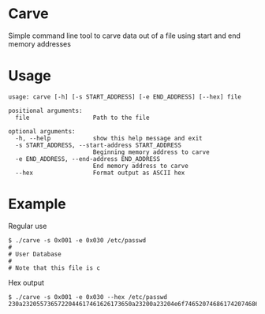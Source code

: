 # Carve
Simple command line tool to carve data out of a file using start and end memory addresses

# Usage

```
usage: carve [-h] [-s START_ADDRESS] [-e END_ADDRESS] [--hex] file

positional arguments:
  file                  Path to the file

optional arguments:
  -h, --help            show this help message and exit
  -s START_ADDRESS, --start-address START_ADDRESS
                        Beginning memory address to carve
  -e END_ADDRESS, --end-address END_ADDRESS
                        End memory address to carve
  --hex                 Format output as ASCII hex
```

# Example

Regular use
```
$ ./carve -s 0x001 -e 0x030 /etc/passwd
#
# User Database
#
# Note that this file is c
```

Hex output
```
$ ./carve -s 0x001 -e 0x030 --hex /etc/passwd
230a2320557365722044617461626173650a23200a23204e6f7465207468617420746869732066696c652069732063
```
